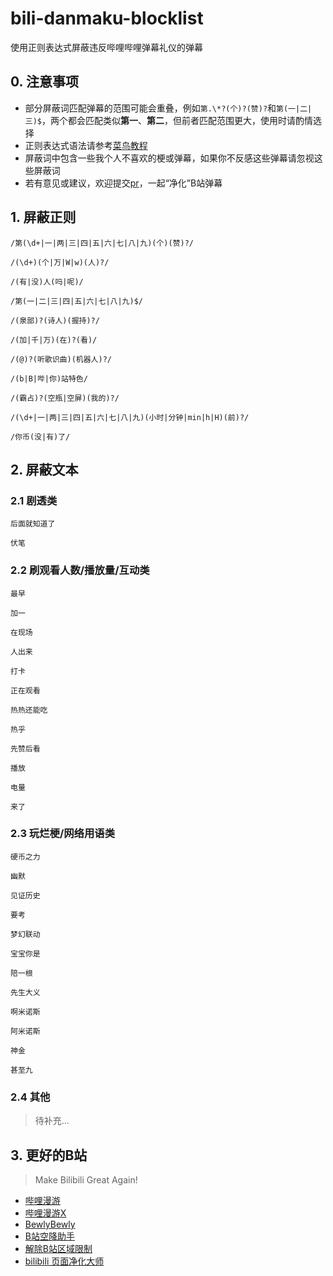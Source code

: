# bili-danmaku-blocklist

使用正则表达式屏蔽违反哔哩哔哩弹幕礼仪的弹幕

## 0. 注意事项

* 部分屏蔽词匹配弹幕的范围可能会重叠，例如`第.\*?(个)?(赞)?`和`第(一|二|三)$`，两个都会匹配类似**第一**、**第二**，但前者匹配范围更大，使用时请酌情选择
* 正则表达式语法请参考[菜鸟教程](https://www.runoob.com/regexp/regexp-tutorial.html)
* 屏蔽词中包含一些我个人不喜欢的梗或弹幕，如果你不反感这些弹幕请忽视这些屏蔽词
* 若有意见或建议，欢迎提交[pr](https://github.com/Agiens02/bili-danmaku-blocklist/pulls)，一起“净化”B站弹幕

## 1. 屏蔽正则
```
/第(\d+|一|两|三|四|五|六|七|八|九)(个)(赞)?/
```
```
/(\d+)(个|万|W|w)(人)?/
```
```
/(有|没)人(吗|呢)/
```
```
/第(一|二|三|四|五|六|七|八|九)$/
```
```
/(泉部)?(诗人)(握持)?/
```
```
/(加|千|万)(在)?(看)/
```
```
/(@)?(听歌识曲)(机器人)?/
```
```
/(b|B|哔|你)站特色/
```
```
/(霸占)?(空瓶|空屏)(我的)?/
```
```
/(\d+|一|两|三|四|五|六|七|八|九)(小时|分钟|min|h|H)(前)?/
```
```
/你币(没|有)了/
```
## 2. 屏蔽文本

### 2.1 剧透类
```
后面就知道了
```
```
伏笔
```
### 2.2 刷观看人数/播放量/互动类
```
最早
```
```
加一
```
```
在现场
```
```
人出来
```
```
打卡
```
```
正在观看
```
```
热热还能吃
```
```
热乎
```
```
先赞后看
```
```
播放
```
```
电量
```
```
来了
```
### 2.3 玩烂梗/网络用语类
```
硬币之力
```
```
幽默
```
```
见证历史
```
```
要考
```
```
梦幻联动
```
```
宝宝你是
```
```
陪一根
```
```
先生大义
```
```
啊米诺斯
```
```
阿米诺斯
```
```
神金
```
```
甚至九
```
### 2.4 其他

> 待补充...

## 3. 更好的B站

>  Make Bilibili Great Again!

* [哔哩漫游](https://github.com/yujincheng08/BiliRoaming)
* [哔哩漫游X](https://github.com/BiliRoamingX/BiliRoamingX)
* [BewlyBewly](https://github.com/BewlyBewly/BewlyBewly)
* [B站空降助手](https://github.com/hanydd/BilibiliSponsorBlock)
* [解除B站区域限制](https://greasyfork.org/zh-CN/scripts/25718-%E8%A7%A3%E9%99%A4b%E7%AB%99%E5%8C%BA%E5%9F%9F%E9%99%90%E5%88%B6)
* [bilibili 页面净化大师](https://github.com/festoney8/bilibili-cleaner)






